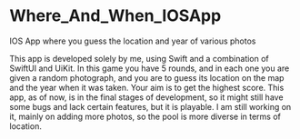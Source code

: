 # Where_And_When_IOSApp
IOS App where you guess the location and year of various photos

This app is developed solely by me, using Swift and a combination of SwiftUI and UiKit. In this game you have 5 rounds, and in each one you are given a random photograph, and you are to guess its location on the map and the year when it was taken. Your aim is to get the highest score.
This app, as of now, is in the final stages of development, so it might still have some bugs and lack certain features, but it is playable. I am still working on it, mainly on adding more photos, so the pool is more diverse in terms of location.
